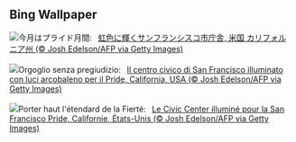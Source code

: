 ## Bing Wallpaper
![](https://www.bing.com/th?id=OHR.PrideMonthSF_JA-JP2832342132_UHD.jpg&w=1000)今月はプライド月間:&nbsp;&ensp;[虹色に輝くサンフランシスコ市庁舎, 米国 カリフォルニア州 (© Josh Edelson/AFP via Getty Images)](https://www.bing.com/th?id=OHR.PrideMonthSF_JA-JP2832342132_UHD.jpg)
<br><br/>
![](https://www.bing.com/th?id=OHR.PrideMonthSF_IT-IT0189244856_UHD.jpg&w=1000)Orgoglio senza pregiudizio:&nbsp;&ensp;[Il centro civico di San Francisco illuminato con luci arcobaleno per il Pride, California, USA (© Josh Edelson/AFP via Getty Images)](https://www.bing.com/th?id=OHR.PrideMonthSF_IT-IT0189244856_UHD.jpg)
<br><br/>
![](https://www.bing.com/th?id=OHR.PrideMonthSF_FR-FR1847983334_UHD.jpg&w=1000)Porter haut l'étendard de la Fierté:&nbsp;&ensp;[Le Civic Center illuminé pour la San Francisco Pride, Californie, États-Unis (© Josh Edelson/AFP via Getty Images)](https://www.bing.com/th?id=OHR.PrideMonthSF_FR-FR1847983334_UHD.jpg)
<br><br/>

